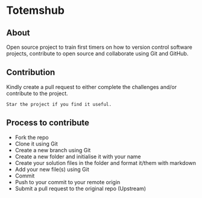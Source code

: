# Totemshub

## About
Open source project to train first timers on how to version control software projects, contribute to open source and collaborate using Git and GitHub.

## Contribution
Kindly create a pull request to either complete the challenges and/or contribute to the project.

`Star the project if you find it useful.`

## Process to contribute
- Fork the repo
- Clone it using Git
- Create a new  branch using Git
- Create a new folder and initialise it with your name
- Create your solution files in the folder and format it/them with markdown
- Add your new file(s) using Git
- Commit
- Push to your  commit to your remote origin
- Submit a pull request to the original repo (Upstream)